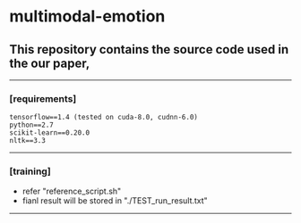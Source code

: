 # multimodal-emotion


## This repository contains the source code used in the our paper,

----------

### [requirements]
	tensorflow==1.4 (tested on cuda-8.0, cudnn-6.0)
	python==2.7
	scikit-learn==0.20.0
	nltk==3.3

----------

### [training]
- refer "reference_script.sh"
- fianl result will be stored in "./TEST_run_result.txt" <br>


----------
